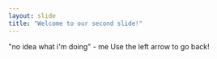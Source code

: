 ```yaml
---
layout: slide
title: "Welcome to our second slide!"
---
```

"no idea what i'm doing" - me
Use the left arrow to go back!
